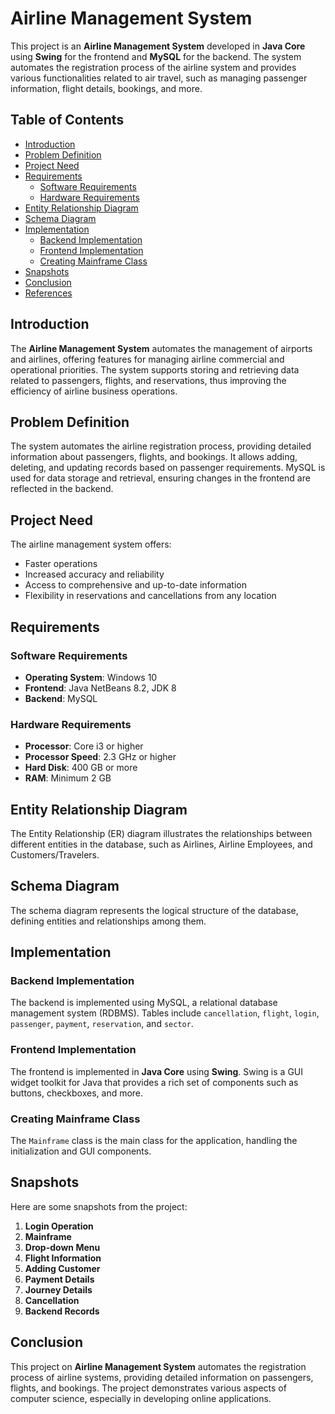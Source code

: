 # Airline Management System

This project is an **Airline Management System** developed in **Java Core** using **Swing** for the frontend and **MySQL** for the backend. The system automates the registration process of the airline system and provides various functionalities related to air travel, such as managing passenger information, flight details, bookings, and more.

## Table of Contents

- [Introduction](#introduction)
- [Problem Definition](#problem-definition)
- [Project Need](#project-need)
- [Requirements](#requirements)
  - [Software Requirements](#software-requirements)
  - [Hardware Requirements](#hardware-requirements)
- [Entity Relationship Diagram](#entity-relationship-diagram)
- [Schema Diagram](#schema-diagram)
- [Implementation](#implementation)
  - [Backend Implementation](#backend-implementation)
  - [Frontend Implementation](#frontend-implementation)
  - [Creating Mainframe Class](#creating-mainframe-class)
- [Snapshots](#snapshots)
- [Conclusion](#conclusion)
- [References](#references)

## Introduction

The **Airline Management System** automates the management of airports and airlines, offering features for managing airline commercial and operational priorities. The system supports storing and retrieving data related to passengers, flights, and reservations, thus improving the efficiency of airline business operations.

## Problem Definition

The system automates the airline registration process, providing detailed information about passengers, flights, and bookings. It allows adding, deleting, and updating records based on passenger requirements. MySQL is used for data storage and retrieval, ensuring changes in the frontend are reflected in the backend.

## Project Need

The airline management system offers:

- Faster operations
- Increased accuracy and reliability
- Access to comprehensive and up-to-date information
- Flexibility in reservations and cancellations from any location

## Requirements

### Software Requirements

- **Operating System**: Windows 10
- **Frontend**: Java NetBeans 8.2, JDK 8
- **Backend**: MySQL

### Hardware Requirements

- **Processor**: Core i3 or higher
- **Processor Speed**: 2.3 GHz or higher
- **Hard Disk**: 400 GB or more
- **RAM**: Minimum 2 GB

## Entity Relationship Diagram

The Entity Relationship (ER) diagram illustrates the relationships between different entities in the database, such as Airlines, Airline Employees, and Customers/Travelers.

## Schema Diagram

The schema diagram represents the logical structure of the database, defining entities and relationships among them.

## Implementation

### Backend Implementation

The backend is implemented using MySQL, a relational database management system (RDBMS). Tables include `cancellation`, `flight`, `login`, `passenger`, `payment`, `reservation`, and `sector`.

### Frontend Implementation

The frontend is implemented in **Java Core** using **Swing**. Swing is a GUI widget toolkit for Java that provides a rich set of components such as buttons, checkboxes, and more.

### Creating Mainframe Class

The `Mainframe` class is the main class for the application, handling the initialization and GUI components.

## Snapshots

Here are some snapshots from the project:

1. **Login Operation**
2. **Mainframe**
3. **Drop-down Menu**
4. **Flight Information**
5. **Adding Customer**
6. **Payment Details**
7. **Journey Details**
8. **Cancellation**
9. **Backend Records**

## Conclusion

This project on **Airline Management System** automates the registration process of airline systems, providing detailed information on passengers, flights, and bookings. The project demonstrates various aspects of computer science, especially in developing online applications.


